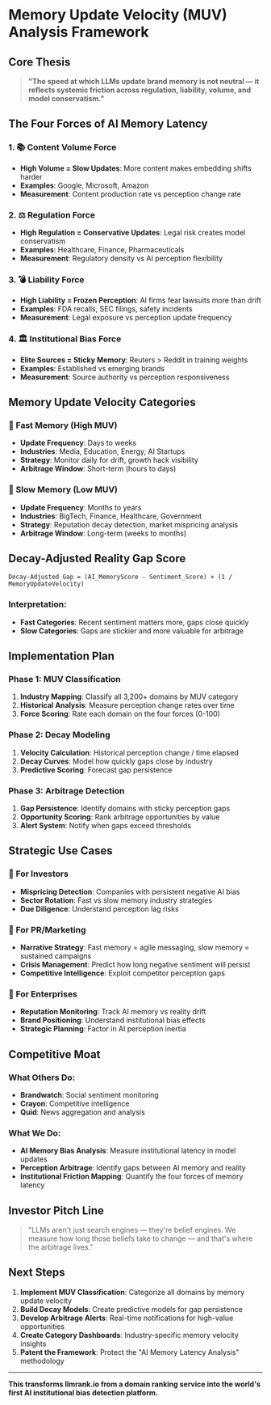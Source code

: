 # Memory Update Velocity (MUV) Analysis Framework

## Core Thesis
> **"The speed at which LLMs update brand memory is not neutral — it reflects systemic friction across regulation, liability, volume, and model conservatism."**

## The Four Forces of AI Memory Latency

### 1. 📚 Content Volume Force
- **High Volume = Slow Updates**: More content makes embedding shifts harder
- **Examples**: Google, Microsoft, Amazon
- **Measurement**: Content production rate vs perception change rate

### 2. ⚖️ Regulation Force  
- **High Regulation = Conservative Updates**: Legal risk creates model conservatism
- **Examples**: Healthcare, Finance, Pharmaceuticals
- **Measurement**: Regulatory density vs AI perception flexibility

### 3. 💣 Liability Force
- **High Liability = Frozen Perception**: AI firms fear lawsuits more than drift
- **Examples**: FDA recalls, SEC filings, safety incidents
- **Measurement**: Legal exposure vs perception update frequency

### 4. 🏛️ Institutional Bias Force
- **Elite Sources = Sticky Memory**: Reuters > Reddit in training weights
- **Examples**: Established vs emerging brands
- **Measurement**: Source authority vs perception responsiveness

## Memory Update Velocity Categories

### 🚀 Fast Memory (High MUV)
- **Update Frequency**: Days to weeks
- **Industries**: Media, Education, Energy, AI Startups
- **Strategy**: Monitor daily for drift, growth hack visibility
- **Arbitrage Window**: Short-term (hours to days)

### 🧱 Slow Memory (Low MUV)  
- **Update Frequency**: Months to years
- **Industries**: BigTech, Finance, Healthcare, Government
- **Strategy**: Reputation decay detection, market mispricing analysis
- **Arbitrage Window**: Long-term (weeks to months)

## Decay-Adjusted Reality Gap Score

```
Decay-Adjusted Gap = (AI_MemoryScore - Sentiment_Score) × (1 / MemoryUpdateVelocity)
```

### Interpretation:
- **Fast Categories**: Recent sentiment matters more, gaps close quickly
- **Slow Categories**: Gaps are stickier and more valuable for arbitrage

## Implementation Plan

### Phase 1: MUV Classification
1. **Industry Mapping**: Classify all 3,200+ domains by MUV category
2. **Historical Analysis**: Measure perception change rates over time
3. **Force Scoring**: Rate each domain on the four forces (0-100)

### Phase 2: Decay Modeling
1. **Velocity Calculation**: Historical perception change / time elapsed
2. **Decay Curves**: Model how quickly gaps close by industry
3. **Predictive Scoring**: Forecast gap persistence

### Phase 3: Arbitrage Detection
1. **Gap Persistence**: Identify domains with sticky perception gaps
2. **Opportunity Scoring**: Rank arbitrage opportunities by value
3. **Alert System**: Notify when gaps exceed thresholds

## Strategic Use Cases

### 🎯 For Investors
- **Mispricing Detection**: Companies with persistent negative AI bias
- **Sector Rotation**: Fast vs slow memory industry strategies
- **Due Diligence**: Understand perception lag risks

### 🎯 For PR/Marketing
- **Narrative Strategy**: Fast memory = agile messaging, slow memory = sustained campaigns
- **Crisis Management**: Predict how long negative sentiment will persist
- **Competitive Intelligence**: Exploit competitor perception gaps

### 🎯 For Enterprises
- **Reputation Monitoring**: Track AI memory vs reality drift
- **Brand Positioning**: Understand institutional bias effects
- **Strategic Planning**: Factor in AI perception inertia

## Competitive Moat

### What Others Do:
- **Brandwatch**: Social sentiment monitoring
- **Crayon**: Competitive intelligence
- **Quid**: News aggregation and analysis

### What We Do:
- **AI Memory Bias Analysis**: Measure institutional latency in model updates
- **Perception Arbitrage**: Identify gaps between AI memory and reality
- **Institutional Friction Mapping**: Quantify the four forces of memory latency

## Investor Pitch Line
> "LLMs aren't just search engines — they're belief engines. We measure how long those beliefs take to change — and that's where the arbitrage lives."

## Next Steps

1. **Implement MUV Classification**: Categorize all domains by memory update velocity
2. **Build Decay Models**: Create predictive models for gap persistence
3. **Develop Arbitrage Alerts**: Real-time notifications for high-value opportunities
4. **Create Category Dashboards**: Industry-specific memory velocity insights
5. **Patent the Framework**: Protect the "AI Memory Latency Analysis" methodology

---

**This transforms llmrank.io from a domain ranking service into the world's first AI institutional bias detection platform.** 